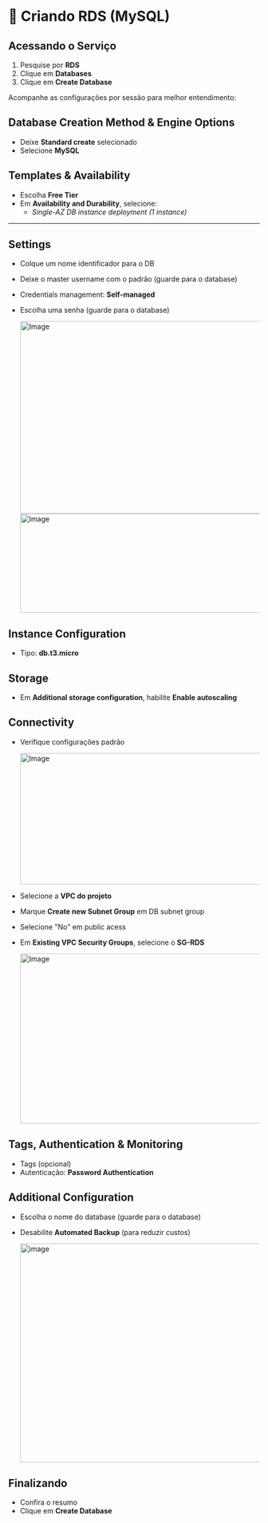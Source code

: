 # 💾 Criando RDS (MySQL)

## Acessando o Serviço

1. Pesquise por **RDS**  
2. Clique em **Databases**  
3. Clique em **Create Database**  

Acompanhe as configurações por sessão para melhor entendimento:

## Database Creation Method & Engine Options
- Deixe **Standard create** selecionado
- Selecione **MySQL**


## Templates & Availability
- Escolha **Free Tier** 
- Em **Availability and Durability**, selecione:  
  - *Single-AZ DB instance deployment (1 instance)*  
---

## Settings
- Colque um nome identificador para o DB  
- Deixe o master username com o padrão (guarde para o database)
- Credentials management: **Self-managed**  
- Escolha uma senha (guarde para o database)  

  <img width="635" height="385" alt="Image" src="https://github.com/user-attachments/assets/9151211b-a2a9-4212-acd3-39f863267559" />

  <img width="637" height="198" alt="Image" src="https://github.com/user-attachments/assets/dac03c97-87e0-4dd7-99cc-f8f728917b23" />


## Instance Configuration
- Tipo: **db.t3.micro**  


## Storage
- Em **Additional storage configuration**, habilite **Enable autoscaling**  


## Connectivity
- Verifique configurações padrão
  
  <img width="629" height="263" alt="Image" src="https://github.com/user-attachments/assets/b4a9b24b-844b-4946-9d3b-b54b1f9c05c8" />
  
- Selecione a **VPC do projeto**

- Marque **Create new Subnet Group** em DB subnet group

- Selecione "No" em public acess
    
- Em **Existing VPC Security Groups**, selecione o **SG-RDS**

    <img width="489" height="340" alt="Image" src="https://github.com/user-attachments/assets/bc49e569-317b-4cfe-b043-fffd98cb45ea" />


## Tags, Authentication & Monitoring
- Tags (opcional)  
- Autenticação: **Password Authentication**  
  

## Additional Configuration
- Escolha o nome do database (guarde para o database)  
- Desabilite **Automated Backup** (para reduzir custos)  

    <img width="686" height="438" alt="image" src="https://github.com/user-attachments/assets/bcfebfd9-debd-4089-bc47-ad90b37a9be8" />


## Finalizando
- Confira o resumo  
- Clique em **Create Database**  






















